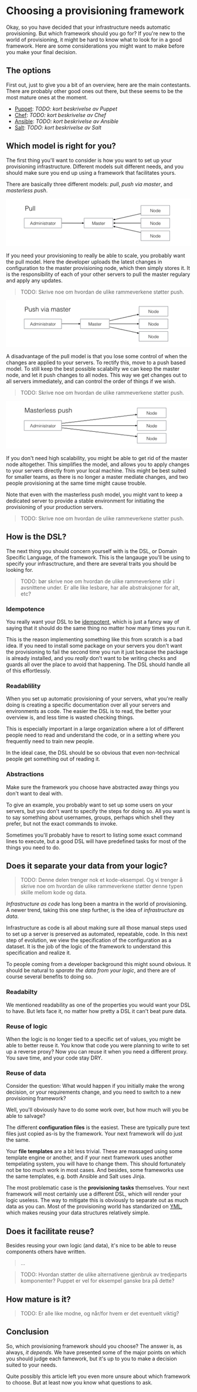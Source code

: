 # Choosing a provisioning framework
	
Okay, so you have decided that your infrastructure needs automatic provisioning. But which framework should you go for? If you're new to the world of provisioning, it might be hard to know what to look for in a good framework. Here are some considerations you might want to make before you make your final decision.


## The options

First out, just to give you a bit of an overview, here are the main contestants. There are probably other good ones out there, but these seems to be the most mature ones at the moment.

- [Puppet](http://puppetlabs.com): *TODO: kort beskrivelse av Puppet*
- [Chef](https://www.chef.io/chef): *TODO: kort beskrivelse av Chef*
- [Ansible](http://www.ansible.com): *TODO: kort beskrivelse av Ansible*
- [Salt](http://docs.saltstack.com/en/latest/): *TODO: kort beskrivelse av Salt*


## Which model is right for you?

The first thing you'll want to consider is how you want to set up your provisioning infrastructure. Different models suit different needs, and you should make sure you end up using a framework that facilitates yours.

There are basically three different models: *pull*, *push via master*, and *masterless push*.

![Diagram of pull model](choosing/models/pull.png)

If you need your provisioning to really be able to scale, you probably want the pull model. Here the developer uploads the latest changes in configuration to the master provisioning node, which then simply stores it. It is the responsibility of each of your other servers to pull the master regulary and apply any updates. 

> TODO: Skrive noe om hvordan de ulike rammeverkene støtter push.

![Diagram of push model](choosing/models/push-via-master.png)

A disadvantage of the pull model is that you lose some control of when the changes are applied to your servers. To rectify this, move to a push based model. To still keep the best possible scalabilty we can keep the master node, and let it push changes to all nodes. This way we get changes out to all servers immediately, and can control the order of things if we wish.

> TODO: Skrive noe om hvordan de ulike rammeverkene støtter push.

![Diagram of masterless push model](choosing/models/masterless-push.png)

If you don't need high scalability, you might be able to get rid of the master node altogether. This simplifies the model, and allows you to apply changes to your servers directly from your local machine. This might be best suited for smaller teams, as there is no longer a master mediate changes, and two people provisioning at the same time might cause trouble.

Note that even with the masterless push model, you might vant to keep a dedicated server to provide a stable environment for initiating the provisioning of your production servers.

> TODO: Skrive noe om hvordan de ulike rammeverkene støtter push.


## How is the DSL?

The next thing you should concern yourself with is the DSL, or Domain Specific Language, of the framework. This is the langauge you'll be using to specify your infrasctructure, and there are several traits you should be looking for.

> TODO: bør skrive noe om hvordan de ulike rammeverkene står i avsnittene under. Er alle like lesbare, har alle abstraksjoner for alt, etc?

### Idempotence

You really want your DSL to be [idempotent](http://en.wikipedia.org/wiki/Idempotence), which is just a fancy way of saying that it should do the same thing no matter how many times you run it. 

This is the reason implementing something like this from scratch is a bad idea. If you need to install some package on your servers you don't want the provisioning to fail the second time you run it just because the package is already installed, and you *really* don't want to be writing checks and guards all over the place to avoid that happening. The DSL should handle all of this effortlessly.

### Readablility

When you set up automatic provisioning of your servers, what you're really doing is creating a specific documentation over all your servers and environments as code. The easier the DSL is to read, the better your overview is, and less time is wasted checking things.

This is especially important in a large organization where a lot of different people need to read and understand the code, or in a setting where you frequently need to train new people.

In the ideal case, the DSL should be so obvious that even non-technical people get something out of reading it.

### Abstractions

Make sure the framework you choose have abstracted away things you don't want to deal with.

To give an example, you probably want to set up some users on your servers, but you don't want to specify the steps for doing so. All you want is to say something about usernames, groups, perhaps which shell they prefer, but not the exact commands to invoke.

Sometimes you'll probably have to resort to listing some exact command lines to execute, but a good DSL will have predefined tasks for most of the things you need to do.


## Does it separate your data from your logic?

> TODO: Denne delen trenger nok et kode-eksempel. Og vi trenger å skrive noe om hvordan de ulike rammeverkene støtter denne typen skille mellom kode og data.

*Infrastructure as code* has long been a mantra in the world of provisioning. A newer trend, taking this one step further, is the idea of *infrastructure as data*. 

Infrastructure as code is all about making sure all those manual steps used to set up a server is preserved as automated, repeatable, code. In this next step of evolution, we view the specification of the configuration as a dataset. It is the job of the logic of the framework to understand this specification and realize it.

To people coming from a developer background this might sound obvious. It should be natural to *sparate the data from your logic*, and there are of course several benefits to doing so.

### Readabilty

We mentioned readability as one of the properties you would want your DSL to have. But lets face it, no matter how pretty a DSL it can't beat pure data.

### Reuse of logic

When the logic is no longer tied to a specific set of values, you might be able to better reuse it. You know that code you were planning to write to set up a reverse proxy? Now you can reuse it when you need a different proxy. You save time, and your code stay DRY.

### Reuse of data

Consider the question: What would happen if you initially make the wrong decision, or your requirements change, and you need to switch to a new provisioning framework?

Well, you'll obviously have to do some work over, but how much will you be able to salvage?

The different **configuration files** is the easiest. These are typically pure text files just copied as-is by the framework. Your next framework will do just the same.

Your **file templates** are a bit less trivial. These are massaged using some template engine or another, and if your next framework uses another tempelating system, you will have to change them. This should fortunately not be too much work in most cases. And besides, some frameworks use the same templates, e.g. both Ansible and Salt uses Jinja.

The most problematic case is the **provisioning tasks** themselves. Your next framework will most certainly use a different DSL, which will render your logic useless. The way to mitigate this is obviously to separate out as much data as you can. Most of the provisioning world has standarized on [YML](http://en.wikipedia.org/wiki/YAML), which makes reusing your data structures relatively simple.


## Does it facilitate reuse?

Besides reusing your own logic (and data), it's nice to be able to reuse components others have written.

> ...

> TODO: Hvordan støtter de ulike alternativene gjenbruk av tredjeparts komponenter? Puppet er vel for eksempel ganske bra på dette?


## How mature is it?

> TODO: Er alle like modne, og når/for hvem er det eventuelt viktig?


## Conclusion

So, which provisioning framework should you choose? The answer is, as always, *it depends*. We have presented some of the major points on which you should judge each famework, but it's up to you to make a decision suited to your needs.

Quite possibly this article left you even more unsure about which framework to choose. But at least now you know what questions to ask.

